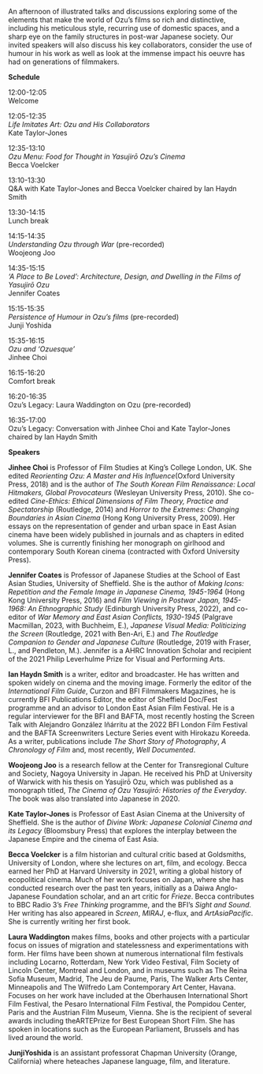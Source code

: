 
An afternoon of illustrated talks and discussions exploring some of the elements that make the world of Ozu’s films so rich and distinctive, including his meticulous style, recurring use of domestic spaces, and a sharp eye on the family structures in post-war Japanese society. Our invited speakers will also discuss his key collaborators, consider the use of humour in his work as well as look at the immense impact his oeuvre has had on generations of filmmakers.

**Schedule**

12:00-12:05  
Welcome

12:05-12:35  
_Life Imitates Art: Ozu and His Collaborators_  
Kate Taylor-Jones

12:35-13:10  
_Ozu Menu: Food for Thought in Yasujirō Ozu’s Cinema_  
Becca Voelcker

13:10-13:30  
Q&A with Kate Taylor-Jones and Becca Voelcker chaired by Ian Haydn Smith

13:30-14:15  
Lunch break

14:15-14:35  
_Understanding Ozu through War_ (pre-recorded)  
Woojeong Joo

14:35-15:15  
_‘A Place to Be Loved’: Architecture, Design, and Dwelling in the Films of Yasujirō Ozu_  
Jennifer Coates

15:15-15:35  
_Persistence of Humour in Ozu’s films_ (pre-recorded)  
Junji Yoshida

15:35-16:15  
_Ozu and ‘Ozuesque’_  
Jinhee Choi

16:15-16:20  
Comfort break

16:20-16:35  
Ozu’s Legacy: Laura Waddington on Ozu (pre-recorded)

16:35-17:00  
Ozu’s Legacy: Conversation with Jinhee Choi and Kate Taylor-Jones  chaired by Ian Haydn Smith
<br>

**Speakers**

**Jinhee Choi** is Professor of Film Studies at King’s College London, UK. She edited  _Reorienting Ozu: A Master and His Influence_(Oxford University Press, 2018) and is the author of _The South Korean Film Renaissance: Local Hitmakers, Global Provocateurs_  (Wesleyan University Press, 2010). She co-edited _Cine-Ethics: Ethical Dimensions of Film Theory, Practice and Spectatorship_ (Routledge, 2014) and _Horror to the Extremes: Changing Boundaries in Asian Cinema_ (Hong Kong University Press, 2009). Her essays on the representation of gender and urban space in East Asian cinema have been widely published in journals and as chapters in edited volumes. She is currently finishing her monograph on girlhood and contemporary South Korean cinema (contracted with Oxford University Press).

**Jennifer Coates** is Professor of Japanese Studies at the School of East Asian Studies, University of Sheffield. She is the author of _Making Icons: Repetition and the Female Image in Japanese Cinema, 1945-1964_ (Hong Kong University Press, 2016) and _Film Viewing in Postwar Japan, 1945-1968: An Ethnographic Study_ (Edinburgh University Press, 2022), and co-editor of _War Memory and East Asian Conflicts, 1930-1945_ (Palgrave Macmillan, 2023, with Buchheim, E.), _Japanese Visual Media: Politicizing the Screen_ (Routledge, 2021 with Ben-Ari, E.) and _The Routledge Companion to Gender and Japanese Culture_ (Routledge, 2019 with Fraser, L., and Pendleton, M.). Jennifer is a AHRC Innovation Scholar and recipient of the 2021 Philip Leverhulme Prize for Visual and Performing Arts.

**Ian Haydn Smith** is a writer, editor and broadcaster. He has written and spoken widely on cinema and the moving image. Formerly the editor of the _International Film Guide_, Curzon and BFI Filmmakers Magazines, he is currently BFI Publications Editor, the editor of Sheffield Doc/Fest programme and an advisor to London East Asian Film Festival. He is a regular interviewer for the BFI and BAFTA, most recently hosting the Screen Talk with Alejandro González Iñárritu at the 2022 BFI London Film Festival and the BAFTA Screenwriters Lecture Series event with Hirokazu Koreeda. As a writer, publications include  _The Short Story of Photography_,  _A Chronology of Film_ and, most recently,  _Well Documented_.

**Woojeong Joo** is a research fellow at the Center for Transregional Culture and Society, Nagoya University in Japan. He received his PhD at University of Warwick with his thesis on Yasujirō Ozu, which was published as a monograph titled, _The Cinema of Ozu Yasujirō: Histories of the Everyday_. The book was also translated into Japanese in 2020.

**Kate Taylor-Jones** is Professor of East Asian Cinema at the University of Sheffield.  She is the author of _Divine Work: Japanese Colonial Cinema and its Legacy_ (Bloomsbury Press) that explores the interplay between the Japanese Empire and the cinema of East Asia.

**Becca Voelcker** is a film historian and cultural critic based at Goldsmiths, University of London, where she lectures on art, film, and ecology. Becca earned her PhD at Harvard University in 2021, writing a global history of ecopolitical cinema. Much of her work focuses on Japan, where she has conducted research over the past ten years, initially as a Daiwa Anglo-Japanese Foundation scholar, and an art critic for _Frieze_. Becca contributes to BBC Radio 3’s _Free Thinking_ programme, and the BFI’s _Sight and Sound_. Her writing has also appeared in _Screen_, _MIRAJ_, e-flux, and _ArtAsiaPacific_. She is currently writing her first book.

**Laura Waddington** makes films, books and other projects with a particular focus on issues of migration and statelessness and experimentations with form. Her films have been shown at numerous international film festivals including Locarno, Rotterdam, New York Video Festival, Film Society of Lincoln Center, Montreal and London, and in museums such as The Reina Sofia Museum, Madrid, The Jeu de Paume, Paris, The Walker Arts Center, Minneapolis and The Wilfredo Lam Contemporary Art Center, Havana. Focuses on her work have included at the Oberhausen International Short Film Festival, the Pesaro International Film Festival, the Pompidou Center, Paris and the Austrian Film Museum, Vienna. She is the recipient of several awards including theARTEPrize for Best European Short Film. She has spoken in locations such as the European Parliament, Brussels and has lived around the world.

**JunjiYoshida** is an assistant professorat Chapman University (Orange, California) where heteaches Japanese language, film, and literature.
<!--stackedit_data:
eyJoaXN0b3J5IjpbMTM5OTMwMzQxNl19
-->